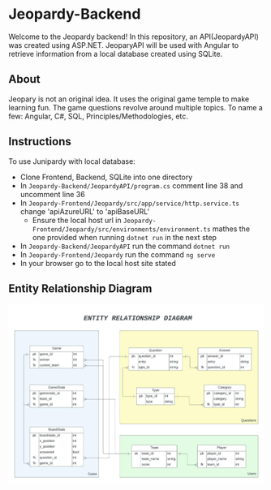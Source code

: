 # Jeopardy-Backend

Welcome to the Jeopardy backend! In this repository, an API(JeopardyAPI) was created using ASP.NET. JeoparyAPI will be used with Angular to retrieve information from a local database created using SQLite.

## About

Jeopary is not an original idea. It uses the original game temple to make learning fun. The game questions revolve around multiple topics. To name a few: Angular, C#, SQL, Principles/Methodologies, etc.

## Instructions

To use Junipardy with local database:
* Clone Frontend, Backend, SQLite into one directory
* In `Jeopardy-Backend/JeopardyAPI/program.cs` comment line 38 and uncomment line 36
* In `Jeopardy-Frontend/Jeopardy/src/app/service/http.service.ts` change 'apiAzureURL' to 'apiBaseURL'
  * Ensure the local host url in `Jeopardy-Frontend/Jeopardy/src/environments/environment.ts` mathes the one provided when running `dotnet run` in the next step
* In `Jeopardy-Backend/JeopardyAPI` run the command `dotnet run`
* In `Jeopardy-Frontend/Jeopardy` run the command `ng serve`
* In your browser go to the local host site stated

## Entity Relationship Diagram

![Entity Relationship Diagram](https://github.com/jxm8022/Jeopardy-Backend/blob/main/Jeopardy_ERD.jpeg?raw=true)
